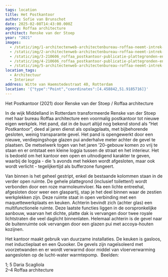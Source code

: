 ```yaml
---
tags: location
title: Het Postkantoor
author: Sofie van Brunschot
date: 2025-02-08T14:43:00.000Z
agency: Roffaa architecture
architect: Renske van der Stoep
year: "2021"
images:
  - /static/img/1-architectenweb-architectenbureau-roffaa-neemt-intrek-in-voormalig-postkantoor-beeld-1-copyright-daria-scagliola.jpg
  - /static/img/2-architectenweb-architectenbureau-roffaa-neemt-intrek-in-voormalig-postkantoor-beeld-13-copyright-roffaa.jpg
  - /static/img/3-210606_roffaa_postkantoor-publicatie-plattegronden-en-aanzichten-1-3.jpg
  - /static/img/4-210606_roffaa_postkantoor-publicatie-plattegronden-en-aanzichten-1-3.jpg
  - /static/img/5-architectenweb-architectenbureau-roffaa-neemt-intrek-in-voormalig-postkantoor-beeld-2-copyright-daria-scagliola.jpg
location_tags:
  - Architectuur
  - Interieur
address: Witte van Haemstedestraat 40, Rotterdam⁣
location: '{"type":"Point","coordinates":[4.458842,51.9185716]}'
---
```

Het Postkantoor (2021) door Renske van der Stoep / Roffaa architecture⁣

In de wijk Middelland in Rotterdam transformeerde Renske van der Stoep met haar bureau Roffaa architecture [](https://www.instagram.com/roffaa_architecture/)een voormalig postkantoor tot nieuwe eigen werkplek. Het pand, dat in de buurt altijd nog bekend stond als “Het Postkantoor”, deed al jaren dienst als opslagplaats, met bijbehorende gesloten, weinig transparante gevel. Het pand is opengewerkt door een nieuwe, verdiepingshoge glazen pui anderhalve meter achter de gevel te plaatsen. De metselwerk togen van het jaren ’20-gebouw komen zo vrij te staan en er ontstaat een kleine loggia tussen de straat en het interieur. Het is bedoeld om het kantoor een open en uitnodigend karakter te geven, waarbij de loggia - die ’s avonds met hekken wordt afgesloten, maar ook wordt verlicht - tegelijkertijd als bufferzone fungeert.⁣

Van binnen is het geheel gestript, enkel de bestaande kolommen staan in de verder open ruimte. De gehele plattegrond (inclusief toiletten!) wordt verbonden door een roze marmoleumvloer. Na een lichte entreehal, afgesloten door weer een glaspartij, stap je het deel binnen waar de zestien werkplekken zijn. Deze ruimte staat in open verbinding met een maquettewerkplaats en keuken. Achterin bevindt zich (achter glas) een multifunctionele ruimte. Deze laatste functies liggen in de oorspronkelijke aanbouw, waarvan het dichte, platte dak is vervangen door twee royale lichtstraten die veel daglicht binnenlaten. Helemaal achterin is de gevel naar de buitenruimte ook vervangen door een glazen pui met accoya-houten kozijnen.⁣

Het kantoor maakt gebruik van duurzame installaties. De keuken is gasloos, met inductieplaat en een Quooker. De gevels zijn nageïsoleerd met voorzetwanden en er wordt verwarmd door middel van vloerverwarming aangesloten op de lucht-water warmtepomp.⁣
⁣
Beelden: ⁣

1; 5 Daria Scagliola[](https://www.instagram.com/dariascagliola/)⁣\
2–4 Roffaa architecture[](https://www.instagram.com/roffaa_architecture/)⁣[](https://www.instagram.com/dariascagliola/)
